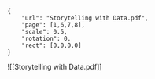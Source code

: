 ```pdf
{
	"url": "Storytelling with Data.pdf",
	"page": [1,6,7,8],
	"scale": 0.5,	
	"rotation": 0,
	"rect": [0,0,0,0]
}

```

![[Storytelling with Data.pdf]]